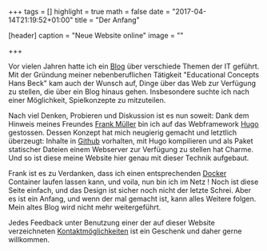 +++
tags = []
highlight = true
math = false
date = "2017-04-14T21:19:52+01:00"
title = "Der Anfang"

[header]
  caption = "Neue Website online"
  image = ""

+++

Vor vielen Jahren hatte ich ein [Blog](https://hansnbeck.blogspot.com) über verschiede Themen der IT geführt. Mit der Gründung meiner nebenberuflichen Tätigkeit "Educational Concepts Hans Beck" kam auch der Wunsch auf, Dinge über das Web zur Verfügung zu stellen, die über ein Blog hinaus gehen. Insbesondere suchte ich nach einer Möglichkeit, Spielkonzepte zu mitzuteilen.

Nach viel Denken, Probieren und Diskussion ist es nun soweit: Dank dem Hinweis meines Freundes [Frank Müller](http://blog.tideland.biz/) bin ich auf das Webframework [Hugo](https://gohugo.io) gestossen. Dessen Konzept hat mich neugierig gemacht und letztlich überzeugt: Inhalte in [Github](http://github.com) vorhalten, mit Hugo kompilieren und als Paket statischer Dateien einem Webserver zur Verfügung zu stellen hat Charme. Und so ist diese meine Website hier genau mit dieser Technik aufgebaut.

Frank ist es zu Verdanken, dass ich einen entsprechenden [Docker](https://www.docker.com/) Container laufen lassen kann, und voila, nun bin ich im Netz ! Noch ist diese Seite einfach, und das Design ist sicher noch nicht der letzte Schrei. Aber es ist ein Anfang, und wenn der mal gemacht ist, kann alles Weitere folgen. Mein altes Blog wird nicht mehr weitergeführt.

Jedes Feedback unter Benutzung einer der auf dieser Website verzeichneten [Kontaktmöglichkeiten](/#contact) ist ein Geschenk und daher gerne willkommen.
